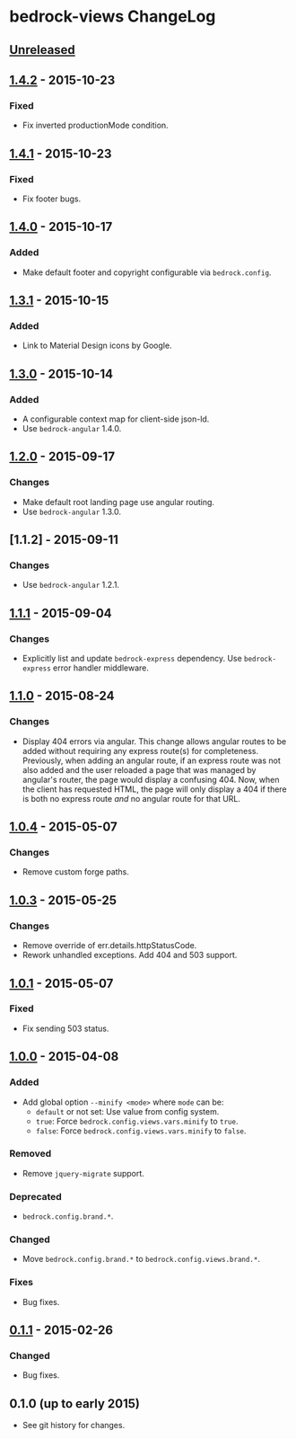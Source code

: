 # bedrock-views ChangeLog

## [Unreleased]

## [1.4.2] - 2015-10-23

### Fixed
- Fix inverted productionMode condition.

## [1.4.1] - 2015-10-23

### Fixed
- Fix footer bugs.

## [1.4.0] - 2015-10-17

### Added
- Make default footer and copyright configurable via `bedrock.config`.

## [1.3.1] - 2015-10-15

### Added
- Link to Material Design icons by Google.

## [1.3.0] - 2015-10-14

### Added
- A configurable context map for client-side json-ld.
- Use `bedrock-angular` 1.4.0.

## [1.2.0] - 2015-09-17

### Changes
- Make default root landing page use angular routing.
- Use `bedrock-angular` 1.3.0.

## [1.1.2] - 2015-09-11

### Changes
- Use `bedrock-angular` 1.2.1.

## [1.1.1] - 2015-09-04

### Changes
- Explicitly list and update `bedrock-express` dependency. Use `bedrock-express`
  error handler middleware.

## [1.1.0] - 2015-08-24

### Changes
- Display 404 errors via angular. This change allows angular routes to be
  added without requiring any express route(s) for completeness. Previously,
  when adding an angular route, if an express route was not also added and the
  user reloaded a page that was managed by angular's router, the page would
  display a confusing 404. Now, when the client has requested HTML, the page
  will only display a 404 if there is both no express route *and* no angular
  route for that URL.

## [1.0.4] - 2015-05-07

### Changes
- Remove custom forge paths.

## [1.0.3] - 2015-05-25

### Changes
- Remove override of err.details.httpStatusCode.
- Rework unhandled exceptions. Add 404 and 503 support.

## [1.0.1] - 2015-05-07

### Fixed
- Fix sending 503 status.

## [1.0.0] - 2015-04-08

### Added
- Add global option `--minify <mode>` where `mode` can be:
  - `default` or not set: Use value from config system.
  - `true`: Force `bedrock.config.views.vars.minify` to `true`.
  - `false`: Force `bedrock.config.views.vars.minify` to `false`.

### Removed
- Remove `jquery-migrate` support.

### Deprecated
- `bedrock.config.brand.*`.

### Changed
- Move `bedrock.config.brand.*` to `bedrock.config.views.brand.*`.

### Fixes
- Bug fixes.

## [0.1.1] - 2015-02-26

### Changed
- Bug fixes.

## 0.1.0 (up to early 2015)

- See git history for changes.

[Unreleased]: https://github.com/digitalbazaar/bedrock-views/compare/1.4.2...HEAD
[1.4.2]: https://github.com/digitalbazaar/bedrock-views/compare/1.4.1...1.4.2
[1.4.1]: https://github.com/digitalbazaar/bedrock-views/compare/1.4.0...1.4.1
[1.4.0]: https://github.com/digitalbazaar/bedrock-views/compare/1.3.1...1.4.0
[1.3.1]: https://github.com/digitalbazaar/bedrock-views/compare/1.3.0...1.3.1
[1.3.0]: https://github.com/digitalbazaar/bedrock-views/compare/1.2.0...1.3.0
[1.2.0]: https://github.com/digitalbazaar/bedrock-views/compare/1.1.1...1.2.0
[1.1.1]: https://github.com/digitalbazaar/bedrock-views/compare/1.1.0...1.1.1
[1.1.0]: https://github.com/digitalbazaar/bedrock-views/compare/1.0.4...1.1.0
[1.0.4]: https://github.com/digitalbazaar/bedrock-views/compare/1.0.3...1.0.4
[1.0.3]: https://github.com/digitalbazaar/bedrock-views/compare/1.0.1...1.0.3
[1.0.1]: https://github.com/digitalbazaar/bedrock-views/compare/1.0.0...1.0.1
[1.0.0]: https://github.com/digitalbazaar/bedrock-views/compare/0.1.1...1.0.0
[0.1.1]: https://github.com/digitalbazaar/bedrock-views/compare/0.1.0...0.1.1
